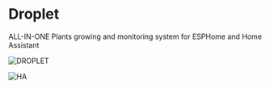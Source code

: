 # Droplet
 ALL-IN-ONE Plants growing and monitoring system for ESPHome and Home Assistant
 
 
 ![DROPLET](https://raw.githubusercontent.com/PricelessToolkit/Droplet/main/img/droplet.jpg)
 
 
 ![HA](https://raw.githubusercontent.com/PricelessToolkit/Droplet/main/img/HASensors.JPG)
